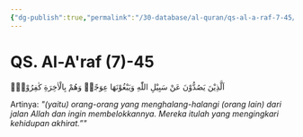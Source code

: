 ```yaml
---
{"dg-publish":true,"permalink":"/30-database/al-quran/qs-al-a-raf-7-45/"}
---
```



# QS. Al-A'raf (7)-45
اَلَّذِيْنَ يَصُدُّوْنَ عَنْ سَبِيْلِ اللّٰهِ وَيَبْغُوْنَهَا عِوَجًاۚ وَهُمْ بِالْاٰخِرَةِ كٰفِرُوْنَۘ

Artinya: *"(yaitu) orang-orang yang menghalang-halangi (orang lain) dari jalan Allah dan ingin membelokkannya. Mereka itulah yang mengingkari kehidupan akhirat.”"*
